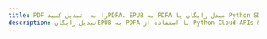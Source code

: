 ---title: PDF را به  تبدیل کنیدPDFA، EPUB به PDFA مبدل رایگان یا Python SDKdescription: تبدیل رایگانEPUB به PDFA با استفاده از Python Cloud APIs & SDK همچنین اسناد PDF را در Cloud ایجاد، ویرایش و رندر کنید.---